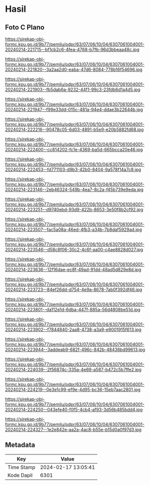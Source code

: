 # Hasil

## Foto C Plano

https://sirekap-obj-formc.kpu.go.id/9b77/pemilu/pdpr/63/07/06/10/04/6307061004001-20240214-221715--bf1cb2c6-4fea-4768-b7fb-96d3bbeaa48c.jpg

https://sirekap-obj-formc.kpu.go.id/9b77/pemilu/pdpr/63/07/06/10/04/6307061004001-20240214-221820--3a2aa2d0-eaba-47d6-8084-778b16f54696.jpg

https://sirekap-obj-formc.kpu.go.id/9b77/pemilu/pdpr/63/07/06/10/04/6307061004001-20240214-221903--fb5dab6a-9232-44f1-99c3-23fdb6d1a4d5.jpg

https://sirekap-obj-formc.kpu.go.id/9b77/pemilu/pdpr/63/07/06/10/04/6307061004001-20240214-221947--f99e33dd-015c-481a-94e4-ddae3b22644b.jpg

https://sirekap-obj-formc.kpu.go.id/9b77/pemilu/pdpr/63/07/06/10/04/6307061004001-20240214-222216--90478c05-6d03-4891-b5e9-e20b5882fd68.jpg

https://sirekap-obj-formc.kpu.go.id/9b77/pemilu/pdpr/63/07/06/10/04/6307061004001-20240214-222400--cc814202-fc1e-4369-ba5d-665bcca20e46.jpg

https://sirekap-obj-formc.kpu.go.id/9b77/pemilu/pdpr/63/07/06/10/04/6307061004001-20240214-222453--fd771103-d9b3-42b0-8404-9a578f14a7c8.jpg

https://sirekap-obj-formc.kpu.go.id/9b77/pemilu/pdpr/63/07/06/10/04/6307061004001-20240214-223146--2eb46324-549b-4ea7-8c2a-f45b739e9eda.jpg

https://sirekap-obj-formc.kpu.go.id/9b77/pemilu/pdpr/63/07/06/10/04/6307061004001-20240214-223251--d9740ebd-93d9-422b-8653-3e50f8b2cf92.jpg

https://sirekap-obj-formc.kpu.go.id/9b77/pemilu/pdpr/63/07/06/10/04/6307061004001-20240214-223507--fac5a08a-46ed-4fb3-a34b-7b8daf5929ad.jpg

https://sirekap-obj-formc.kpu.go.id/9b77/pemilu/pdpr/63/07/06/10/04/6307061004001-20240214-223546--d58c8f06-30c2-4c6f-aa00-c4ae8828d027.jpg

https://sirekap-obj-formc.kpu.go.id/9b77/pemilu/pdpr/63/07/06/10/04/6307061004001-20240214-223636--12f16dae-ec8f-49ad-91dd-48ad5d829e8d.jpg

https://sirekap-obj-formc.kpu.go.id/9b77/pemilu/pdpr/63/07/06/10/04/6307061004001-20240214-223723--84ef26dd-d754-4e9a-8678-7ab0f392df46.jpg

https://sirekap-obj-formc.kpu.go.id/9b77/pemilu/pdpr/63/07/06/10/04/6307061004001-20240214-223801--da112e1d-6dba-447f-885a-56d4808be51d.jpg

https://sirekap-obj-formc.kpu.go.id/9b77/pemilu/pdpr/63/07/06/10/04/6307061004001-20240214-223902--f7844840-2aa8-4738-a3a9-e9001915f613.jpg

https://sirekap-obj-formc.kpu.go.id/9b77/pemilu/pdpr/63/07/06/10/04/6307061004001-20240214-223944--3addeab9-682f-496c-842b-48436bd99613.jpg

https://sirekap-obj-formc.kpu.go.id/9b77/pemilu/pdpr/63/07/06/10/04/6307061004001-20240214-224039--2f56874c-335a-4e69-a587-b472c5b7ffe2.jpg

https://sirekap-obj-formc.kpu.go.id/9b77/pemilu/pdpr/63/07/06/10/04/6307061004001-20240214-224219--0e3e1c99-ef9e-4d95-bc36-15eb7aac2801.jpg

https://sirekap-obj-formc.kpu.go.id/9b77/pemilu/pdpr/63/07/06/10/04/6307061004001-20240214-224250--043efe40-f0f5-4cb4-af93-3d56b485bdd4.jpg

https://sirekap-obj-formc.kpu.go.id/9b77/pemilu/pdpr/63/07/06/10/04/6307061004001-20240214-224327--1e2e842e-aa2a-4ac8-b55e-b15d0a0f97d3.jpg


## Metadata

| Key        | Value               |
| ---------- | ------------------- |
| Time Stamp | 2024-02-17 13:05:41 |
| Kode Dapil | 6301                |



